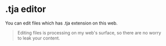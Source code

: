 # .tja editor
You can edit files which has .tja extension on this web. 

> Editing files is processing on my web's surface, so there are no worry to leak your content.

